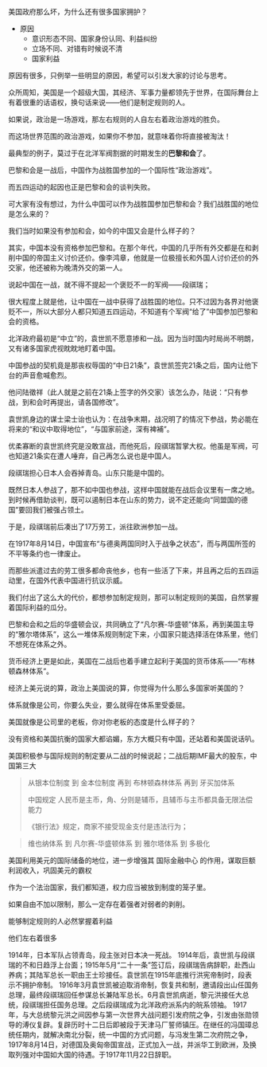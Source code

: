 美国政府那么坏，为什么还有很多国家拥护？

- 原因
  - 意识形态不同、国家身份认同、利益纠纷
  - 立场不同、对错有时候说不清
  - 国家利益



原因有很多，只例举一些明显的原因，希望可以引发大家的讨论与思考。

众所周知，美国是一个超级大国，其经济、军事力量都领先于世界，在国际舞台上有着很重的话语权，换句话来说——他们是制定规则的人。

如果说，政治是一场游戏，那左右规则的人自左右着政治游戏的胜负。

而这场世界范围的政治游戏，如果你不参加，就意味着你将直接被淘汰！

最典型的例子，莫过于在北洋军阀割据的时期发生的**巴黎和会**了。

巴黎和会是一战后，中国作为战胜国参加的一个国际性“政治游戏”。

而五四运动的起因也正是巴黎和会的谈判失败。

可大家有没有想过，为什么中国可以作为战胜国参加巴黎和会？我们战胜国的地位是怎么来的？

我们当时如果没有参加和会，如今的中国又会是什么样子的？

其实，中国本没有资格参加巴黎和。在那个年代，中国的几乎所有外交都是在和剥削中国的帝国主义讨价还价。像李鸿章，他就是一位极擅长和外国人讨价还价的外交家，他还被称为晚清外交的第一人。

说起中国在一战，就不得不提起一个褒贬不一的军阀——段祺瑞；

很大程度上就是他，让中国在一战中获得了战胜国的地位。只不过因为各界对他褒贬不一，所以大部分人都只知道五四运动，不知道有个军阀“给了”中国参加巴黎和会的资格。

北洋政府最初是“中立”的，袁世凯不愿意掺和一战。因为当时国内时局尚不明朗，又有诸多国家虎视眈眈地盯着中国。

中国参战的契机竟是那丧权辱国的“中日21条”，袁世凯签完21条之后，国内让他下台的声音愈喊愈烈。

他问陆徵祥（此人就是之前在21条上签字的外交家）该怎么办，陆说：“只有参战，到和会时再提出，请各国修改”。

袁世凯身边的谋士梁士诒也认为：在战争末期，战况明了的情况下参战，势必能在将来的“和议中取得地位”，“与国家前途，深有裨補”。

优柔寡断的袁世凯终究是没敢宣战，而他死后，段祺瑞暂掌大权。他虽是军阀，可也知道21条实在遭人唾弃，自己再怎么说也是中国人。

段祺瑞担心日本人会吞掉青岛。山东只能是中国的。

既然日本人参战了，那不如中国也参战，这样中国就能在战后会议里有一席之地。到时候再借助谈判，既可以遏制日本在山东的势力，说不定还能向“同盟国的德国”要回我们被强占领土。

于是，段祺瑞前后凑出了17万劳工，派往欧洲参加一战。

在1917年8月14日，中国宣布“与德奥两国同时入于战争之状态”，而与两国所签的不平等条约也一律废止。

而那些派遣过去的劳工很多都命丧他乡，也有一些活了下来，并且再之后的五四运动里，在国外代表中国进行抗议示威。

我们付出了这么大的代价，都想参加制定规则，那可以制定规则的美国，自然掌握着国际利益的瓜分。

巴黎和会和之后的华盛顿会议，共同确立了“凡尔赛-华盛顿”体系，再到美国主导的“雅尔塔体系”，这么一堆体系规则制定下来，小国家只能选择活在体系里，他们不想死在体系之外。

货币经济上更是如此，美国在二战后也着手建立起利于美国的货币体系——“布林顿森林体系”。

经济上美元说的算，政治上美国说的算，你觉得为什么那么多国家听美国的？

体系就像是公司，你要么失业，要么就得在体系里受委屈。

美国就像是公司里的老板，你对你老板的态度是什么样子的？

没有资格和美国抗衡的国家大都谄媚，东方大概只有中国，还站着和美国说话叭。







美国积极参与国际规则的制定要从二战的时候说起；二战后期IMF最大的股东，中国第三大

> 从银本位制度 到 金本位制度 再到 布林顿森林体系 再到 牙买加体系
>
> 中国规定 人民币是主币，角、分则是辅币，且辅币与主币都具备无限法偿能力
>
> 《银行法》规定，商家不接受现金支付是违法行为；

> 维也纳体系 到 凡尔赛-华盛顿体系 到 雅尔塔体系 到 多极化

美国利用美元的国际储备的地位，进一步增强其 国际金融中心 的作用，谋取巨额利润收入，巩固美元的霸权

作为一个法治国家，我们都知道，权力应当被放到制度的笼子里。

如果自由不加以限制，那么一定存在着强者对弱者的剥削。

能够制定规则的人必然掌握着利益

他们左右着很多





1914年，日本军队占领青岛，段主张对日本决一死战。
  1914年后，袁世凯与段祺瑞的不和日趋浮上台面；1915年5月“二十一条”签订后，段祺瑞告病辞职，赴西山养病；其陆军总长一职由王士珍接任。袁世凯在1915年底推行洪宪帝制时，段表示不拥护帝制。
  1916年3月袁世凯被迫取消帝制，恢复共和制，邀请段出山任国务总理，最终段祺瑞回任参谋总长兼陆军总长。6月袁世凯病逝，黎元洪接任大总统，段祺瑞担任国务总理。之后段祺瑞成为北洋政府派系内的皖系领袖。
  1917年，与大总统黎元洪之间因参与第一次世界大战问题引发府院之争，引发由张勋领导的溥仪复辟。复辟历时十二日后即被段于天津马厂誓师镇压。在继任的冯国璋总统任期内，就解决南北分裂，统一中国的方式问题，与冯发生第二次府院之争，1917年8月14日，对德国及奥匈帝国宣战，正式加入一战，并派华工到欧洲，及换取列强对中国如大国的待遇。于1917年11月22日辞职。